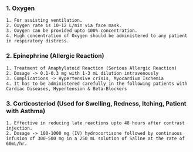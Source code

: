 ### 1. Oxygen
	1. For assisting ventilation.
	2. Oxygen rate is 10-12 L/min via face mask.
	3. Oxygen can be provided upto 100% concentration.
	4. High concentration of Oxygen should be administered to any patient in respiratory distress.
### 2. Epinephrine (Allergic Reaction)
	1. Treatment of Anaphylatoid Reaction (Serious Allergic Reaction)
	2. Dosage -> 0.1-0.3 mg with 1-3 mL dilution intravenously
	3. Complications -> Hypertensive crisis, Myocardium Ischemia
	4. It has to be administered carefully in the following patients with Cardiac Diseases, Hypertension & Beta-Blockers
### 3. Corticosteriod (Used for Swelling, Redness, Itching, Patient with Asthma)
	1. Effective in reducing late reactions upto 48 hours after contrast injection.
	2. Dosage -> 100-1000 mg (IV) hydrocortisone followed by continuous infusion of 300-500 mg in a 250 mL solution of Saline at the rate of 60mL/hr.